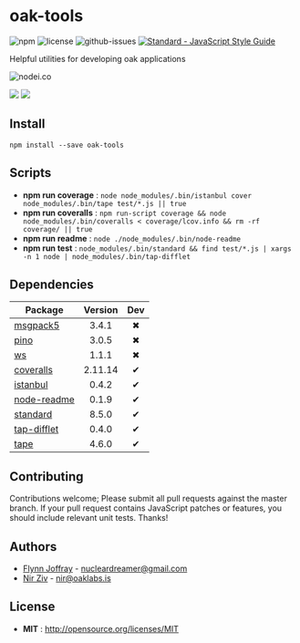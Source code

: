 # oak-tools

![npm](https://img.shields.io/npm/v/oak-tools.svg) ![license](https://img.shields.io/npm/l/oak-tools.svg) ![github-issues](https://img.shields.io/github/issues/OakLabsInc/oak-tools.svg) [![Standard - JavaScript Style Guide](https://img.shields.io/badge/code%20style-standard-green.svg)](http://standardjs.com/)

Helpful utilities for developing oak applications

![nodei.co](https://nodei.co/npm/oak-tools.png?downloads=true&downloadRank=true&stars=true)

![](https://david-dm.org/OakLabsInc/oak-tools/status.svg)
![](https://david-dm.org/OakLabsInc/oak-tools/dev-status.svg)

## Install

`npm install --save oak-tools`

## Scripts

 - **npm run coverage** : `node node_modules/.bin/istanbul cover node_modules/.bin/tape test/*.js || true`
 - **npm run coveralls** : `npm run-script coverage && node node_modules/.bin/coveralls < coverage/lcov.info && rm -rf coverage/ || true`
 - **npm run readme** : `node ./node_modules/.bin/node-readme`
 - **npm run test** : `node_modules/.bin/standard && find test/*.js | xargs -n 1 node | node_modules/.bin/tap-difflet`

## Dependencies

Package | Version | Dev
--- |:---:|:---:
[msgpack5](https://www.npmjs.com/package/msgpack5) | 3.4.1 | ✖
[pino](https://www.npmjs.com/package/pino) | 3.0.5 | ✖
[ws](https://www.npmjs.com/package/ws) | 1.1.1 | ✖
[coveralls](https://www.npmjs.com/package/coveralls) | 2.11.14 | ✔
[istanbul](https://www.npmjs.com/package/istanbul) | 0.4.2 | ✔
[node-readme](https://www.npmjs.com/package/node-readme) | 0.1.9 | ✔
[standard](https://www.npmjs.com/package/standard) | 8.5.0 | ✔
[tap-difflet](https://www.npmjs.com/package/tap-difflet) | 0.4.0 | ✔
[tape](https://www.npmjs.com/package/tape) | 4.6.0 | ✔


## Contributing

Contributions welcome; Please submit all pull requests against the master branch. If your pull request contains JavaScript patches or features, you should include relevant unit tests. Thanks!

## Authors

 - [Flynn Joffray](http://github.com/nucleardreamer) - <nucleardreamer@gmail.com>
 - [Nir Ziv](http://github.com/nirziv) - <nir@oaklabs.is>

## License

 - **MIT** : http://opensource.org/licenses/MIT
